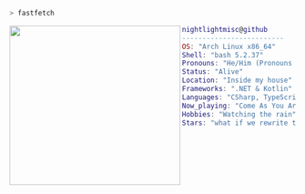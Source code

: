 ```bash
> fastfetch
```

<img align="left" src="https://github.com/Nightlightmisc/octosite/blob/c078b61277aad40150cbe00bd04a126d69c15e32/4ef8fffec8ed28e2dfb6965bbae2dd8d.jpg" width="300" height="280"/> 

```lua
nightlightmisc@github
-------------------------
OS: "Arch Linux x86_64"
Shell: "bash 5.2.37"
Pronouns: "He/Him (Pronouns should work here)"
Status: "Alive"
Location: "Inside my house"
Frameworks: ".NET & Kotlin"
Languages: "CSharp, TypeScript, HTML, CSS, JavaScript, Kotlin"
Now_playing: "Come As You Are - Nirvana"
Hobbies: "Watching the rain"
Stars: "what if we rewrite the..."
```
